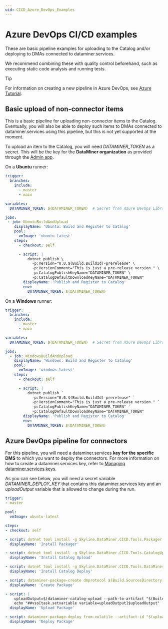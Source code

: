```yaml
---
uid: CICD_Azure_DevOps_Examples
---
```


# Azure DevOps CI/CD examples

These are basic pipeline examples for uploading to the Catalog and/or deploying to DMAs connected to dataminer.services.

We recommend combining these with quality control beforehand, such as executing static code analysis and running tests.

> [!TIP]
> For information on creating a new pipeline in Azure DevOps, see [Azure Tutorial](https://learn.microsoft.com/en-us/azure/devops/pipelines/create-first-pipeline?view=azure-devops).

## Basic upload of non-connector items

This is a basic pipeline for uploading non-connector items to the Catalog. Eventually, you will also be able to deploy such items to DMAs connected to dataminer.services using this pipeline, but this is not yet supported at the moment.

To upload an item to the Catalog, you will need *DATAMINER_TOKEN* as a secret. This will be the key for the **DataMiner organization** as provided through the [Admin app](xref:About_the_Admin_app).

On a **Ubuntu** runner:

```yml
trigger:
  branches:
    include:
      - master
      - main

variables:
  DATAMINER_TOKEN: $(DATAMINER_TOKEN)  # Secret from Azure DevOps Library or Pipeline variables

jobs:
 - job: UbuntuBuildAndUpload
    displayName: 'Ubuntu: Build and Register to Catalog'
    pool:
      vmImage: 'ubuntu-latest'
    steps:
      - checkout: self

      - script: |
          dotnet publish \
            -p:Version="0.0.$(Build.BuildId)-prerelease" \
            -p:VersionComment="This is just a pre-release version." \
            -p:CatalogPublishKeyName="DATAMINER_TOKEN" \
            -p:CatalogDefaultDownloadKeyName="DATAMINER_TOKEN"
        displayName: 'Publish and Register to Catalog'
        env:
          DATAMINER_TOKEN: $(DATAMINER_TOKEN)

```

On a **Windows** runner:

```yml
trigger:
  branches:
    include:
      - master
      - main

variables:
  DATAMINER_TOKEN: $(DATAMINER_TOKEN)  # Secret from Azure DevOps Library or Pipeline variables

jobs:
  - job: WindowsBuildAndUpload
    displayName: 'Windows: Build and Register to Catalog'
    pool:
      vmImage: 'windows-latest'
    steps:
      - checkout: self

      - script: |
          dotnet publish `
            -p:Version="0.0.$(Build.BuildId)-prerelease" `
            -p:VersionComment="This is just a pre-release version." `
            -p:CatalogPublishKeyName="DATAMINER_TOKEN" `
            -p:CatalogDefaultDownloadKeyName="DATAMINER_TOKEN"
        displayName: 'Publish and Register to Catalog'
        env:
          DATAMINER_TOKEN: $(DATAMINER_TOKEN)
```

## Azure DevOps pipeline for connectors

For this pipeline, you will need a dataminer.services **key for the specific DMS** to which you want to deploy the connectors. For more information on how to create a dataminer.services key, refer to [Managing dataminer.services keys](xref:Managing_dataminer_services_keys).

As you can see below, you will need a secret variable *DATAMINER_DEPLOY_KEY* that contains this dataminer.services key and an *uploadOutput* variable that is allowed to change during the run.

```yml
trigger:
- master

pool:
  vmImage: ubuntu-latest

steps:
- checkout: self

- script: dotnet tool install -g Skyline.DataMiner.CICD.Tools.Packager
  displayName: 'Install Packager'

- script: dotnet tool install -g Skyline.DataMiner.CICD.Tools.CatalogUpload
  displayName: 'Install Catalog Upload'

- script: dotnet tool install -g Skyline.DataMiner.CICD.Tools.DataMinerDeploy
  displayName: 'Install Catalog Deploy'

- script: dataminer-package-create dmprotocol $(Build.SourcesDirectory) --name HelloFromAzure --output $(Build.SourcesDirectory)
  displayName: 'Create Package'

- script: |
    uploadOutput=$(dataminer-catalog-upload --path-to-artifact "$(Build.SourcesDirectory)/HelloFromAzure.dmprotocol" --dm-catalog-token $(DATAMINER_DEPLOY_KEY))
    echo "##vso[task.setvariable variable=uploadOutput]$uploadOutput"
  displayName: 'Upload Package'

- script: dataminer-package-deploy from-volatile --artifact-id "$(uploadOutput)" --dm-system-token $(DATAMINER_DEPLOY_KEY)
  displayName: 'Deploy Package'
```
